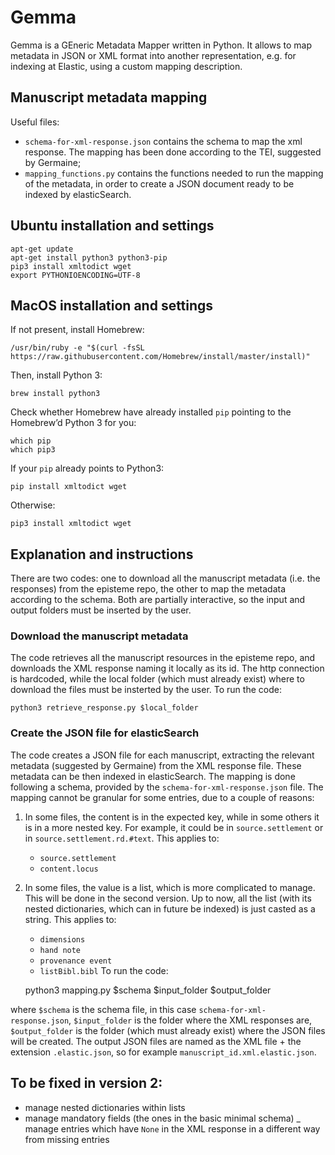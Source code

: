 # Gemma

Gemma is a GEneric Metadata Mapper written in Python. It allows to map metadata in JSON or XML format into another representation, e.g. for indexing at Elastic, using a custom mapping description.

## Manuscript metadata mapping

Useful files:
- `schema-for-xml-response.json` contains the schema to map the xml response. The mapping has been done according to the TEI, suggested by Germaine;
- `mapping_functions.py` contains the functions needed to run the mapping of the metadata, in order to create a JSON document ready to be indexed by elasticSearch.

## Ubuntu installation and settings
	apt-get update
	apt-get install python3 python3-pip
	pip3 install xmltodict wget
	export PYTHONIOENCODING=UTF-8

## MacOS installation and settings
If not present, install Homebrew:

	/usr/bin/ruby -e "$(curl -fsSL https://raw.githubusercontent.com/Homebrew/install/master/install)"
	
Then, install Python 3:

	brew install python3
	
Check whether Homebrew have already installed `pip` pointing to the Homebrew’d Python 3 for you:

	which pip
	which pip3
	
If your `pip` already points to Python3:

	pip install xmltodict wget
	
Otherwise:

	pip3 install xmltodict wget

## Explanation and instructions
There are two codes: one to download all the manuscript metadata (i.e. the responses) from the episteme repo, the other to map the metadata according to the schema.
Both are partially interactive, so the input and output folders must be inserted by the user.

### Download the manuscript metadata
The code retrieves all the manuscript resources in the episteme repo, and downloads the XML response naming it locally as its id.
The http connection is hardcoded, while the local folder (which must already exist) where to download the files must be insterted by the user.
To run the code:

	python3 retrieve_response.py $local_folder

### Create the JSON file for elasticSearch
The code creates a JSON file for each manuscript, extracting the relevant metadata (suggested by Germaine) from the XML response file.
These metadata can be then indexed in elasticSearch.
The mapping is done following a schema, provided by the `schema-for-xml-response.json` file.
The mapping cannot be granular for some entries, due to a couple of reasons:
1. In some files, the content is in the expected key, while in some others it is in a more nested key. For example, it could be in `source.settlement` or in `source.settlement.rd.#text`. This applies to:
	- `source.settlement`
	- `content.locus`
2. In some files, the value is a list, which is more complicated to manage. This will be done in the second version. Up to now, all the list (with its nested dictionaries, which can in future be indexed) is just casted as a string. This applies to:
	- `dimensions`
	- `hand note`
	- `provenance event`
	- `listBibl.bibl`
To run the code:

	python3 mapping.py $schema $input_folder $output_folder

where `$schema` is the schema file, in this case `schema-for-xml-response.json`, `$input_folder` is the folder where the XML responses are, `$output_folder` is the folder (which must already exist) where the JSON files will be created.
The output JSON files are named as the XML file + the extension `.elastic.json`, so for example `manuscript_id.xml.elastic.json`.

## To be fixed in version 2:
- manage nested dictionaries within lists
- manage mandatory fields (the ones in the basic minimal schema)
_ manage entries which have `None` in the XML response in a different way from missing entries
